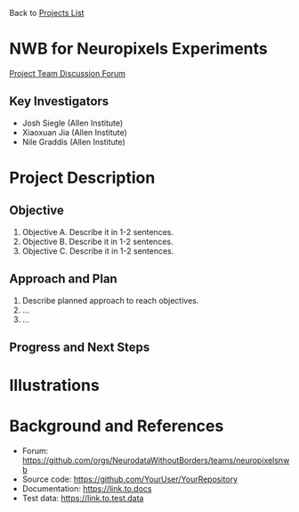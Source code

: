 Back to [Projects List](../../README.md#ProjectsList)

# NWB for Neuropixels Experiments
[Project Team Discussion Forum](https://github.com/orgs/NeurodataWithoutBorders/teams/neuropixels/discussions)

## Key Investigators

- Josh Siegle (Allen Institute)
- Xiaoxuan Jia (Allen Institute)
- Nile Graddis (Allen Institute)

# Project Description

<!-- Add a short paragraph describing the project. -->

## Objective

1. Objective A. Describe it in 1-2 sentences.
1. Objective B. Describe it in 1-2 sentences.
1. Objective C. Describe it in 1-2 sentences.

## Approach and Plan

1. Describe planned approach to reach objectives.
1. ...
1. ...

## Progress and Next Steps

<!--Describe progress and next steps in a few bullet points as you are making progress.-->

# Illustrations

<!--Add pictures and links to videos that demonstrate what has been accomplished.-->

<!--![Description of picture](Example2.jpg)-->

<!--![Some more images](Example2.jpg)-->

# Background and References

<!--Use this space for information that may help people better understand your project, like links to papers, source code, or data.-->

- Forum: https://github.com/orgs/NeurodataWithoutBorders/teams/neuropixelsnwb
- Source code: https://github.com/YourUser/YourRepository
- Documentation: https://link.to.docs
- Test data: https://link.to.test.data

